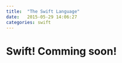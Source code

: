 ```yaml
---
title:  "The Swift Language"
date:   2015-05-29 14:06:27
categories: swift
---
```


# Swift! Comming soon!

